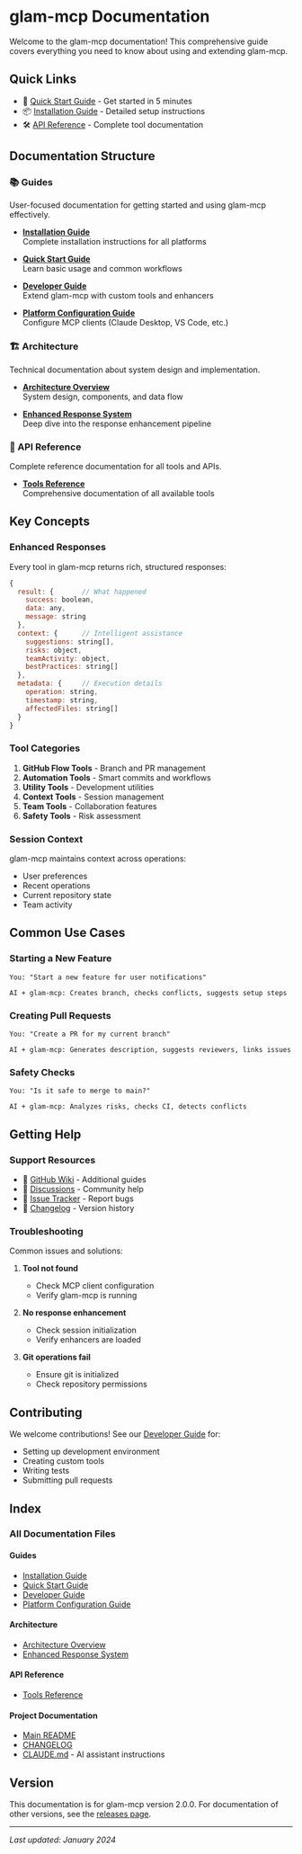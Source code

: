 # glam-mcp Documentation

Welcome to the glam-mcp documentation! This comprehensive guide covers everything you need to know about using and extending glam-mcp.

## Quick Links

- 🚀 [Quick Start Guide](./guides/quick-start.md) - Get started in 5 minutes
- 📦 [Installation Guide](./guides/installation.md) - Detailed setup instructions
- 🛠️ [API Reference](./api/tools-reference.md) - Complete tool documentation

## Documentation Structure

### 📚 Guides

User-focused documentation for getting started and using glam-mcp effectively.

- **[Installation Guide](./guides/installation.md)**  
  Complete installation instructions for all platforms
  
- **[Quick Start Guide](./guides/quick-start.md)**  
  Learn basic usage and common workflows

- **[Developer Guide](./guides/developer-guide.md)**  
  Extend glam-mcp with custom tools and enhancers

- **[Platform Configuration Guide](./guides/platform-configuration.md)**  
  Configure MCP clients (Claude Desktop, VS Code, etc.)

### 🏗️ Architecture

Technical documentation about system design and implementation.

- **[Architecture Overview](./architecture/overview.md)**  
  System design, components, and data flow

- **[Enhanced Response System](./architecture/enhanced-response.md)**  
  Deep dive into the response enhancement pipeline

### 🔧 API Reference

Complete reference documentation for all tools and APIs.

- **[Tools Reference](./api/tools-reference.md)**  
  Comprehensive documentation of all available tools

## Key Concepts

### Enhanced Responses

Every tool in glam-mcp returns rich, structured responses:

```javascript
{
  result: {       // What happened
    success: boolean,
    data: any,
    message: string
  },
  context: {      // Intelligent assistance
    suggestions: string[],
    risks: object,
    teamActivity: object,
    bestPractices: string[]
  },
  metadata: {     // Execution details
    operation: string,
    timestamp: string,
    affectedFiles: string[]
  }
}
```

### Tool Categories

1. **GitHub Flow Tools** - Branch and PR management
2. **Automation Tools** - Smart commits and workflows
3. **Utility Tools** - Development utilities
4. **Context Tools** - Session management
5. **Team Tools** - Collaboration features
6. **Safety Tools** - Risk assessment

### Session Context

glam-mcp maintains context across operations:
- User preferences
- Recent operations
- Current repository state
- Team activity

## Common Use Cases

### Starting a New Feature

```
You: "Start a new feature for user notifications"

AI + glam-mcp: Creates branch, checks conflicts, suggests setup steps
```

### Creating Pull Requests

```
You: "Create a PR for my current branch"

AI + glam-mcp: Generates description, suggests reviewers, links issues
```

### Safety Checks

```
You: "Is it safe to merge to main?"

AI + glam-mcp: Analyzes risks, checks CI, detects conflicts
```

## Getting Help

### Support Resources

- 📖 [GitHub Wiki](https://github.com/slamb2k/glam-mcp/wiki) - Additional guides
- 💬 [Discussions](https://github.com/slamb2k/glam-mcp/discussions) - Community help
- 🐛 [Issue Tracker](https://github.com/slamb2k/glam-mcp/issues) - Report bugs
- 📝 [Changelog](../CHANGELOG.md) - Version history

### Troubleshooting

Common issues and solutions:

1. **Tool not found**
   - Check MCP client configuration
   - Verify glam-mcp is running

2. **No response enhancement**
   - Check session initialization
   - Verify enhancers are loaded

3. **Git operations fail**
   - Ensure git is initialized
   - Check repository permissions

## Contributing

We welcome contributions! See our [Developer Guide](./guides/developer-guide.md) for:

- Setting up development environment
- Creating custom tools
- Writing tests
- Submitting pull requests

## Index

### All Documentation Files

#### Guides
- [Installation Guide](./guides/installation.md)
- [Quick Start Guide](./guides/quick-start.md)
- [Developer Guide](./guides/developer-guide.md)
- [Platform Configuration Guide](./guides/platform-configuration.md)

#### Architecture
- [Architecture Overview](./architecture/overview.md)
- [Enhanced Response System](./architecture/enhanced-response.md)

#### API Reference
- [Tools Reference](./api/tools-reference.md)

#### Project Documentation
- [Main README](../README.md)
- [CHANGELOG](../CHANGELOG.md)
- [CLAUDE.md](../CLAUDE.md) - AI assistant instructions

## Version

This documentation is for glam-mcp version 2.0.0. For documentation of other versions, see the [releases page](https://github.com/slamb2k/glam-mcp/releases).

---

*Last updated: January 2024*